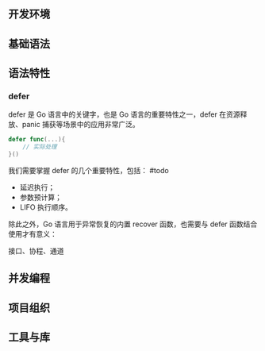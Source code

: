 ## 开发环境
## 基础语法
## 语法特性

### defer
defer 是 Go 语言中的关键字，也是 Go 语言的重要特性之一，defer 在资源释放、panic 捕获等场景中的应用非常广泛。

```go
defer func(...){
	// 实际处理
}()
```

我们需要掌握 defer 的几个重要特性，包括：
#todo
- 延迟执行；
- 参数预计算；
- LIFO 执行顺序。

除此之外，Go 语言用于异常恢复的内置 recover 函数，也需要与 defer 函数结合使用才有意义：


接口、协程、通道


## 并发编程
## 项目组织
## 工具与库